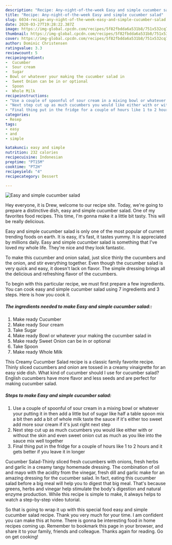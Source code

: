 ```yaml
---
description: "Recipe: Any-night-of-the-week Easy and simple cucumber salad"
title: "Recipe: Any-night-of-the-week Easy and simple cucumber salad"
slug: 6034-recipe-any-night-of-the-week-easy-and-simple-cucumber-salad
date: 2020-03-27T19:28:22.387Z
image: https://img-global.cpcdn.com/recipes/5f82fbdda6a531b8/751x532cq70/easy-and-simple-cucumber-salad-recipe-main-photo.jpg
thumbnail: https://img-global.cpcdn.com/recipes/5f82fbdda6a531b8/751x532cq70/easy-and-simple-cucumber-salad-recipe-main-photo.jpg
cover: https://img-global.cpcdn.com/recipes/5f82fbdda6a531b8/751x532cq70/easy-and-simple-cucumber-salad-recipe-main-photo.jpg
author: Dominic Christensen
ratingvalue: 3.3
reviewcount: 5
recipeingredient:
-  Cucumber
-  Sour cream
-  Sugar
- Bowl or whatever your making the cucumber salad in
-  Sweet Onion can be in or optional
-  Spoon
-  Whole Milk
recipeinstructions:
- "Use a couple of spoonful of sour cream in a mixing bowl or whatever your putting it in then add a little but of sugar like half a table spoon mix a bit then add a bit of whole milk taste the sauce if it&#39;s either too sweet add more sour cream if it&#39;s just right next step"
- "Next step cut up as much cucumbers you would like either with or without the skin and even sweet onion cut as much as you like into the sauce mix well together"
- "Final thing put in the fridge for a couple of hours like 1 to 2 hours and it gets better if you leave it in longer"
categories:
- Resep
tags:
- easy
- and
- simple

katakunci: easy and simple
nutrition: 232 calories
recipecuisine: Indonesian
preptime: "PT15M"
cooktime: "PT2H"
recipeyield: "4"
recipecategory: Dessert

---
```



![Easy and simple cucumber salad](https://img-global.cpcdn.com/recipes/5f82fbdda6a531b8/751x532cq70/easy-and-simple-cucumber-salad-recipe-main-photo.jpg)

Hey everyone, it is Drew, welcome to our recipe site. Today, we're going to prepare a distinctive dish, easy and simple cucumber salad. One of my favorites food recipes. This time, I'm gonna make it a little bit tasty. This will be really delicious.

Easy and simple cucumber salad is only one of the most popular of current trending foods on earth. It is easy, it's fast, it tastes yummy. It is appreciated by millions daily. Easy and simple cucumber salad is something that I've loved my whole life. They're nice and they look fantastic.

To make this cucumber and onion salad, just slice thinly the cucumbers and the onion, and stir everything together. Even though the cucumber salad is very quick and easy, it doesn&#39;t lack on flavor. The simple dressing brings all the delicious and refreshing flavor of the cucumbers.


To begin with this particular recipe, we must first prepare a few ingredients. You can cook easy and simple cucumber salad using 7 ingredients and 3 steps. Here is how you cook it.

##### The ingredients needed to make Easy and simple cucumber salad::

1. Make ready  Cucumber
1. Make ready  Sour cream
1. Take  Sugar
1. Make ready Bowl or whatever your making the cucumber salad in
1. Make ready  Sweet Onion can be in or optional
1. Take  Spoon
1. Make ready  Whole Milk


This Creamy Cucumber Salad recipe is a classic family favorite recipe. Thinly sliced cucumbers and onion are tossed in a creamy vinaigrette for an easy side dish. What kind of cucumber should I use for cucumber salad? English cucumbers have more flavor and less seeds and are perfect for making cucumber salad. 

##### Steps to make Easy and simple cucumber salad:

1. Use a couple of spoonful of sour cream in a mixing bowl or whatever your putting it in then add a little but of sugar like half a table spoon mix a bit then add a bit of whole milk taste the sauce if it&#39;s either too sweet add more sour cream if it&#39;s just right next step
1. Next step cut up as much cucumbers you would like either with or without the skin and even sweet onion cut as much as you like into the sauce mix well together
1. Final thing put in the fridge for a couple of hours like 1 to 2 hours and it gets better if you leave it in longer


Cucumber Salad-Thinly sliced fresh cucumbers with onions, fresh herbs and garlic in a creamy tangy homemade dressing. The combination of oil and mayo with the acidity from the vinegar, fresh dill and garlic make for an amazing dressing for the cucumber salad. In fact, eating this cucumber salad before a big meal will help you to digest that big meal. That&#39;s because greens, herbs and vinegar help stimulate the body&#39;s digestion and natural enzyme production. While this recipe is simple to make, it always helps to watch a step-by-step video tutorial. 

So that is going to wrap it up with this special food easy and simple cucumber salad recipe. Thank you very much for your time. I am confident you can make this at home. There is gonna be interesting food in home recipes coming up. Remember to bookmark this page in your browser, and share it to your family, friends and colleague. Thanks again for reading. Go on get cooking!
